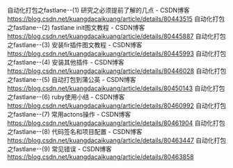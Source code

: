 

自动化打包之fastlane--(1) 研究之必须提前了解的几点 - CSDN博客 https://blog.csdn.net/kuangdacaikuang/article/details/80443515
自动化打包之fastlane--(2) fastlane init图文教程 - CSDN博客 https://blog.csdn.net/kuangdacaikuang/article/details/80445887
自动化打包之fastlane--(3) 安装fir插件图文教程 - CSDN博客 https://blog.csdn.net/kuangdacaikuang/article/details/80445993
自动化打包之fastlane--(4) 安装其他插件 - CSDN博客 https://blog.csdn.net/kuangdacaikuang/article/details/80446028
自动化打包之fastlane--(5) 自动打包到蒲公英 - CSDN博客 https://blog.csdn.net/kuangdacaikuang/article/details/80450143
自动化打包之fastlane--(6) ruby使用小结 - CSDN博客 https://blog.csdn.net/kuangdacaikuang/article/details/80460992
自动化打包之fastlane--(7) 常用actons操作 - CSDN博客 https://blog.csdn.net/kuangdacaikuang/article/details/80461904
自动化打包之fastlane--(8) 代码签名和项目配置 - CSDN博客 https://blog.csdn.net/kuangdacaikuang/article/details/80463447
自动化打包之fastlane--(9) 常见错误 - CSDN博客 https://blog.csdn.net/kuangdacaikuang/article/details/80463858
